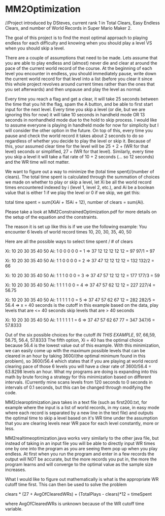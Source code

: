 # MM2Optimization

//Project introduced by DSteves, current rank 1 in Total Clears, Easy Endless Clears, and number of World Records in Super Mario Maker 2.

The goal of this project is to find the most optimal approach to playing endless for each difficulty and knowing when you should play a level VS when you should skip a level.

There are a couple of assumptions that need to be made. Lets assume that you are able to play endless and (almost) never die and clear at around the pace of the current world record of the course. At the beginning of each level you encounter in endless, you should immediately pause, write down the current world record for that level into a list (before you clear it since this whole project revolves around current times rather than the ones that you set afterwards) and then unpause and play the level as normal.

Every time you reach a flag and get a clear, it will take 25 seconds between the time that you hit the flag, spam the A button, and be able to first start input for the next level. Every time you skip a level (or die, but we are ignoring this for now) it will take 10 seconds in handheld mode OR 13 seconds in nonhandheld mode due to the hold to skip process. I would like to assume everyone is playing in handheld mode for now for simplicity but I will consider the other option in the future. On top of this, every time you pause and check the world record it takes about 2 seconds to do so regardless of whether you decide to play the level or skip it. Because of this, your assumed clear time for the level will be 25 + 2 + (WR for that level) seconds or simplified, 27 + (WR for that level). Similarly, every time you skip a level it will take a flat rate of 10 + 2 seconds (... so 12 seconds) and the WR time will not matter.

We want to figure out a way to minimize the (total time spent)/(number of clears). The total time spent is calculated through the summation of choices we made on whether to play or skip a level, let Xi be all the world record times encountered indexed by i (level 1, level 2, etc.), and Ai be a boolean value that is either 1 if we play the level or 0 if we skip, we get this:

total time spent = sum(Xi*Ai + 15*Ai + 12),
number of clears = sum(Ai).

Please take a look at MM2ConstrainedOptimization.pdf for more details on the setup of the equation and the constraints.

The reason it is set up like this is if we use the following example:
You encounter 6 levels of world record times 10, 20, 30, 35, 40, 50

Here are all the possible ways to select time spent / # of clears

Xi: 10 20 30 35 40 50
Ai: 1  0  0  0  0  0  = 1
=>  37 12 12 12 12 12 = 97
	                       97/1 = 97

Xi: 10 20 30 35 40 50
Ai: 1  1  0  0  0  0  = 2
=>  37 47 12 12 12 12 = 132
	                       132/2 = 66

Xi: 10 20 30 35 40 50
Ai: 1  1  1  0  0  0  = 3
=>  37 47 57 12 12 12 = 177
	                    177/3 = 59


Xi: 10 20 30 35 40 50
Ai:  1  1  1  1  0  0  = 4
=>  37 47 57 62 12 12 = 227
	                    227/4 = 56.75


Xi: 10 20 30 35 40 50
Ai: 1  1  1  1  1  0  = 5
=>  37 47 57 62 67 12 = 282
	                    282/5 = 56.4
	                 => x = 40 seconds is the cutoff in this example based on the data, play levels that are <= 40 seconds
                          skip levels that are > 40 seconds


Xi: 10 20 30 35 40 50
Ai: 1  1  1  1  1  1  = 6
=>  37 47 57 62 67 77 = 347
	                   347/6 = 57.8333
                     
Out of the six possible choices for the cutoff *IN THIS EXAMPLE*, 97, 66,59, 56.75, 56.4, 57.8333
The fifth option, Xi = 40 has the optimal choice because 56.4 is the lowest value out of this example.
With this minimization, we can easily come up with the maximum possible levels that can be cleared in an hour by taking 3600/(the optimal minimum found in this problem), so 3600/56.4 which states that if you are playing at world record clearing pace of those 6 levels you will have a clear rate of 3600/56.4 = 63.8298 levels an hour. What my programs are doing is expanding into this math by brute forcing a strategy for this minimization based on different intervals. (Currently mine scans levels from 120 seconds to 0 seconds in intervals of 0.1 seconds, but this can be changed through modifying the code.


MM2clearoptimization.java takes in a text file (such as first200.txt, for example where the input is a list of world records, in my case, in easy mode where each record is separated by a new line in the text file) and outputs the optimal time to skip a level based on it's WR time under the assumption that you are clearing levels near WR pace for each level constantly, more or less.

MM2realtimeoptimization.java works very similarly to the other java file, but instead of taking in an input file you will be able to directly input WR times one by one into the program as you are seeing them pop up when you play endless. At first when you run the program and enter in a few records the output will NOT be accurate, but the more records you put in, the more the program learns and will converge to the optimal value as the sample size increases.

What I would like to figure out mathematically is what is the appropriate WR cutoff time first. This can then be used to solve the problem

clears * (27 + AvgOfClearedWRs) + (TotalPlays - clears)*12 = timeSpent 

where AvgOfClearedWRs is unknown because of the WR cutoff time variable.
